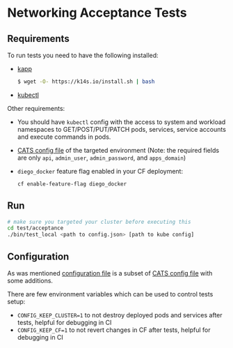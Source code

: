 # Networking Acceptance Tests 

## Requirements

To run tests you need to have the following installed:

* [kapp](https://k14s.io/)

  ```bash
  $ wget -O- https://k14s.io/install.sh | bash
  ```

* [kubectl](https://kubernetes.io/docs/tasks/tools/install-kubectl/)

Other requirements:

* You should have `kubectl` config with the access to system and workload namespaces to GET/POST/PUT/PATCH pods, services, service accounts and execute commands in pods.

* [CATS config file](https://github.com/cloudfoundry/cf-acceptance-tests#test-configuration) of the targeted environment (Note: the required fields are only `api`, `admin_user`, `admin_password`, and `apps_domain`)

* `diego_docker` feature flag enabled in your CF deployment:

  ```bash
  cf enable-feature-flag diego_docker
  ```

## Run

```bash
# make sure you targeted your cluster before executing this
cd test/acceptance
./bin/test_local <path to config.json> [path to kube config]
```


## Configuration

As was mentioned [configuration file](cfg/cfg.go) is a subset of [CATS config file](https://github.com/cloudfoundry/cf-acceptance-tests#test-configuration) with some additions.

There are few environment variables which can be used to control tests setup:

* `CONFIG_KEEP_CLUSTER=1` to not destroy deployed pods and services after tests, helpful for debugging in CI
* `CONFIG_KEEP_CF=1` to not revert changes in CF after tests, helpful for debugging in CI
